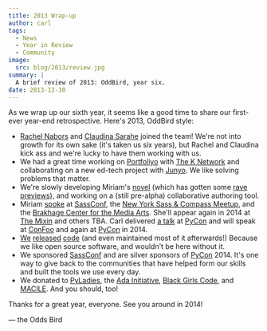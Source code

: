 ```yaml
---
title: 2013 Wrap-up
author: carl
tags:
  - News
  - Year in Review
  - Community
image:
  src: blog/2013/review.jpg
summary: |
  A brief review of 2013: OddBird, year six.
date: 2013-12-30
---
```


As we wrap up our sixth year, it seems like a good time to share our
first-ever year-end retrospective. Here's 2013, OddBird style:

- [Rachel Nabors][] and [Claudina Sarahe][] joined the team! We're not
  into growth for its own sake (it's taken us six years), but Rachel
  and Claudina kick ass and we're lucky to have them working with us.
- We had a great time working on [Portfoliyo] with [The K Network] and
  collaborating on a new ed-tech project with [Junyo]. We like solving
  problems that matter.
- We're slowly developing Miriam's [novel] (which has gotten some
  [rave previews]), and working on a (still pre-alpha) collaborative
  authoring tool.
- Miriam [spoke] at [SassConf], the [New York Sass & Compass Meetup],
  and the [Brakhage Center for the Media Arts]. She'll appear again in
  2014 at [The Mixin] and others TBA. Carl delivered [a talk] at
  [PyCon] and will speak at [ConFoo] and again at [PyCon] in 2014.
- [We][] [released][] [code] (and even maintained most of it
  afterwards!) Because we like open source software, and wouldn't be
  here without it.
- We sponsored [SassConf] and are silver sponsors of [PyCon] 2014.
  It's one way to give back to the communities that have helped form
  our skills and built the tools we use every day.
- We donated to [PyLadies], the [Ada Initiative], [Black Girls Code],
  and [MACILE]. And you should, too!

Thanks for a great year, everyone. See you around in 2014!

— the Odds Bird

[rachel nabors]: http://rachelnabors.com/
[claudina sarahe]: http://itsmisscs.me/
[portfoliyo]: https://www.portfoliyo.org/
[the k network]: https://www.theknetwork.org/
[junyo]: http://junyo.com/
[novel]: http://www.greengreenmud.com/
[rave previews]: http://iloveepoetry.com/?p=2571
[spoke]: http://miriamsuzanne.com/pres/
[sassconf]: http://sassconf.com/
[new york sass & compass meetup]: http://www.meetup.com/nyc-sass/
[brakhage center for the media arts]: http://www.brakhagecenter.net/
[the mixin]: https://twitter.com/theMixinSF
[a talk]: http://pyvideo.org/video/1674/getting-started-with-automated-testing
[pycon]: https://us.pycon.org/
[confoo]: http://confoo.ca/
[we]: https://github.com/jgerigmeyer
[released]: https://github.com/carljm
[code]: https://github.com/ericam
[pyladies]: http://www.pyladies.com/
[ada initiative]: http://adainitiative.org/
[black girls code]: http://www.blackgirlscode.com/
[macile]: http://www.macile.org/

